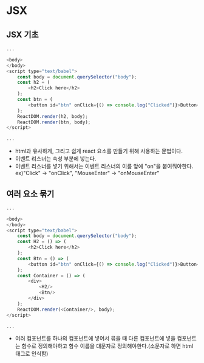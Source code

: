 # JSX
## JSX 기초
```javascript
...

<body>
</body>
<script type="text/babel">
    const body = document.querySelector("body");
    const h2 = (
        <h2>Click here</h2>
    );
    const btn = (
        <button id="btn" onClick={() => console.log("Clicked")}>Button</button>
    );
    ReactDOM.render(h2, body);
    ReactDOM.render(btn, body);
</script>

...

```
* html과 유사하게, 그리고 쉽게 react 요소를 만들기 위해 사용하는 문법이다.
* 이벤트 리스너는 속성 부분에 넣는다.
* 이벤트 리스너를 넣기 위해서는 이벤트 리스너의 이름 앞에 "on"을 붙여줘야한다. ex)"Click" -> "onClick", "MouseEnter" -> "onMouseEnter"
## 여러 요소 묶기
```javascript
...

<body>
</body>
<script type="text/babel">
    const body = document.querySelector("body");
    const H2 = () => (
        <h2>Click here</h2>
    );
    const Btn = () => (
        <button id="btn" onClick={() => console.log("Clicked")}>Button</button>
    );
    const Container = () => (
        <div>
            <H2/>
            <Btn/>
        </div>
    );
    ReactDOM.render(<Container/>, body);
</script>

...

```
* 여러 컴포넌트를 하나의 컴포넌트에 넣어서 묶을 때 다른 컴포넌트에 넣을 컴포넌트는 함수로 정의해야하고 함수 이름을 대문자로 정의해야한다.(소문자로 하면 html 태그로 인식함)
